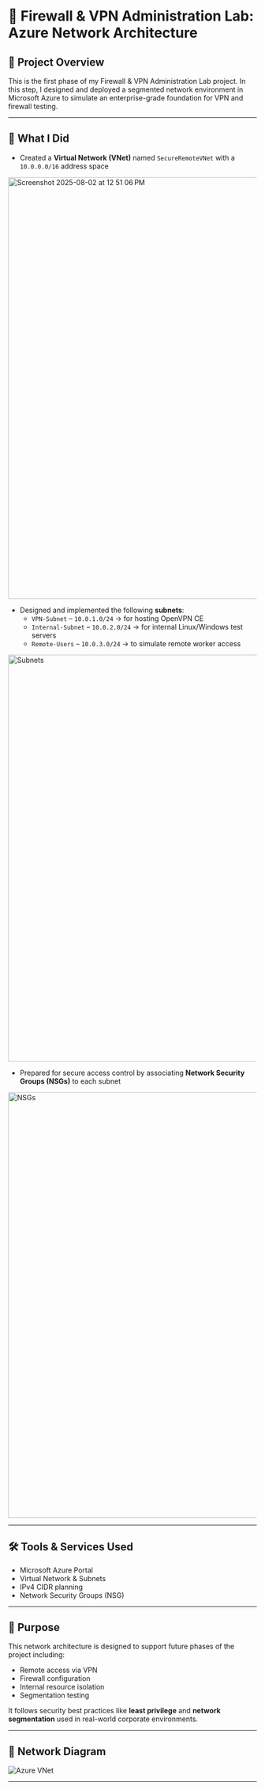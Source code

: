 # 💼 Firewall & VPN Administration Lab: Azure Network Architecture

## 🔹 Project Overview

This is the first phase of my Firewall & VPN Administration Lab project. In this step, I designed and deployed a segmented network environment in Microsoft Azure to simulate an enterprise-grade foundation for VPN and firewall testing.

---

## 🔧 What I Did

- Created a **Virtual Network (VNet)** named `SecureRemoteVNet` with a `10.0.0.0/16` address space
<img width="1251" height="853" alt="Screenshot 2025-08-02 at 12 51 06 PM" src="https://github.com/user-attachments/assets/0acd8cc5-a54d-468e-9f4a-500dc9389118" />

  
- Designed and implemented the following **subnets**:
  - `VPN-Subnet` – `10.0.1.0/24` → for hosting OpenVPN CE
  - `Internal-Subnet` – `10.0.2.0/24` → for internal Linux/Windows test servers
  - `Remote-Users` – `10.0.3.0/24` → to simulate remote worker access
<img width="1447" height="823" alt="Subnets" src="https://github.com/user-attachments/assets/09c0d072-2be5-40a9-86cd-7cd035bee31d" />

    
- Prepared for secure access control by associating **Network Security Groups (NSGs)** to each subnet
<img width="1242" height="861" alt="NSGs" src="https://github.com/user-attachments/assets/9f7b435e-8e77-455f-9de5-5163856af12a" />

  

---

## 🛠️ Tools & Services Used

- Microsoft Azure Portal
- Virtual Network & Subnets
- IPv4 CIDR planning
- Network Security Groups (NSG)

---

## 🧠 Purpose

This network architecture is designed to support future phases of the project including:
- Remote access via VPN
- Firewall configuration
- Internal resource isolation
- Segmentation testing

It follows security best practices like **least privilege** and **network segmentation** used in real-world corporate environments.

---

## 📸 Network Diagram

![Azure VNet](https://github.com/user-attachments/assets/d4f77739-df0b-48ba-b091-c890921b4582)


---
